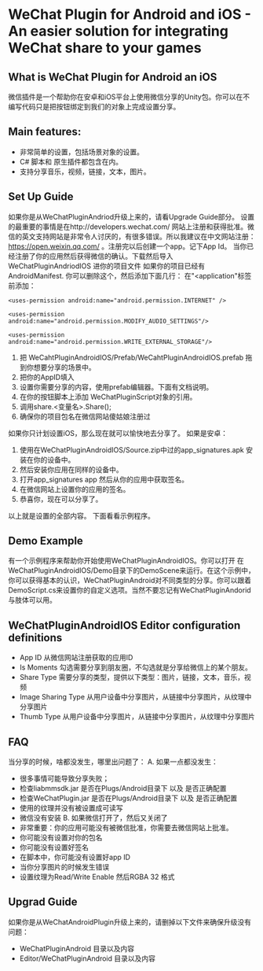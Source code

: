# WeChat Plugin for Android and iOS - An easier solution for integrating WeChat share to your games

## What is WeChat Plugin for Android an iOS
微信插件是一个帮助你在安卓和iOS平台上使用微信分享的Unity包。你可以在不编写代码只是把按钮绑定到我们的对象上完成设置分享。

## Main features:
* 非常简单的设置，包括场景对象的设置。
* C# 脚本和 原生插件都包含在内。
* 支持分享音乐，视频，链接，文本，图片。

## Set Up Guide
如果你是从WeChatPluginAndriod升级上来的，请看Upgrade Guide部分。
设置的最重要的事情是在http://developers.wechat.com/ 网站上注册和获得批准。微信的英文支持网站是非常令人讨厌的，有很多错误。所以我建议在中文网站注册：https://open.weixin.qq.com/ 。注册完以后创建一个app。记下App Id。
当你已经注册了你的应用然后获得微信的确认。下载然后导入WeChatPluginAndriodIOS 进你的项目文件
如果你的项目已经有AndroidManifest. 你可以删除这个，然后添加下面几行：
在"<application"标签前添加：
```
<uses-permission android:name="android.permission.INTERNET" />

<uses-permission android:name="android.permission.MODIFY_AUDIO_SETTINGS"/>

<uses-permission android:name="android.permission.WRITE_EXTERNAL_STORAGE"/>
```
1. 把 WeCahtPluginAndroidIOS/Prefab/WeCahtPluginAndroidIOS.prefab 拖到你想要分享的场景中。
2. 把你的AppID填入
3. 设置你需要分享的内容，使用prefab编辑器。下面有文档说明。
4. 在你的按钮脚本上添加 WeChatPluginScript对象的引用。
5. 调用share.<变量名>.Share();
6. 确保你的项目包名在微信网站傻姑娘注册过

如果你只计划设置iOS，那么现在就可以愉快地去分享了。
如果是安卓：
1. 使用在WeChatPluginAndroidIOS/Source.zip中过的app_signatures.apk 安装在你的设备中。
2. 然后安装你应用在同样的设备中。
3. 打开app_signatures app 然后从你的应用中获取签名。
4. 在微信网站上设置你的应用的签名。
5. 恭喜你，现在可以分享了。

以上就是设置的全部内容。
下面看看示例程序。

## Demo Example 
有一个示例程序来帮助你开始使用WeChatPluginAndroidIOS。你可以打开 在WeChatPluginAndroidIOS/Demo目录下的DemoScene来运行。在这个示例中，你可以获得基本的认识，WeChatPluginAndroid对不同类型的分享。你可以跟着DemoScript.cs来设置你的自定义选项。当然不要忘记有WeChatPluginAndorid 与肢体可以用。

## WeChatPluginAndroidIOS Editor configuration definitions
* App ID 从微信网站注册获取的应用ID
* Is Moments 勾选需要分享到朋友圈，不勾选就是分享给微信上的某个朋友。
* Share Type 需要分享的类型，提供以下类型：图片，链接，文本，音乐，视频
* Image Sharing Type  从用户设备中分享图片，从链接中分享图片，从纹理中分享图片
* Thumb Type 从用户设备中分享图片，从链接中分享图片，从纹理中分享图片

## FAQ
当分享的时候，啥都没发生，哪里出问题了：
A. 如果一点都没发生：
 * 很多事情可能导致分享失败；
 * 检查liabmmsdk.jar 是否在Plugs/Android目录下 以及 是否正确配置
 * 检查WeChatPlugin.jar 是否在Plugs/Android目录下 以及 是否正确配置
 * 使用的纹理并没有被设置成可读写
 * 微信没有安装
B. 如果微信打开了，然后又关闭了
 * 非常重要：你的应用可能没有被微信批准，你需要去微信网站上批准。
 * 你可能没有设置对你的包名
 * 你可能没有设置好签名
 * 在脚本中，你可能没有设置好app ID 
 * 当你分享图片的时候发生错误
 * 设置纹理为Read/Write Enable 然后RGBA 32 格式
 
## Upgrad Guide
如果你是从WeChatAndroidPlugin升级上来的，请删掉以下文件来确保升级没有问题：
* WeChatPluginAndroid 目录以及内容
* Editor/WeChatPluginAndroid 目录以及内容


